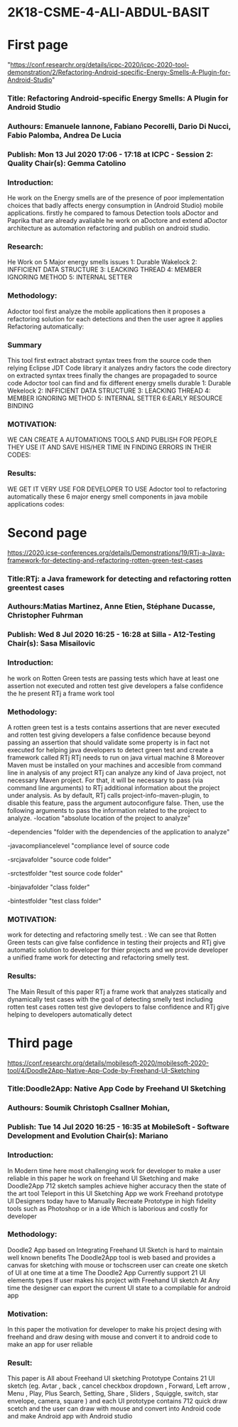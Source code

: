 # 2K18-CSME-4-ALI-ABDUL-BASIT
# First page 
"https://conf.researchr.org/details/icpc-2020/icpc-2020-tool-demonstration/2/Refactoring-Android-specific-Energy-Smells-A-Plugin-for-Android-Studio"
	<h3>Title: Refactoring Android-specific Energy Smells: A Plugin for Android Studio</h3>
	<h3>Authours: Emanuele Iannone, Fabiano Pecorelli,  Dario Di Nucci,  Fabio Palomba, Andrea De Lucia</h3>
	<h3>
Publish:  Mon 13 Jul 2020 17:06 - 17:18 at ICPC - Session 2: Quality Chair(s): Gemma Catolino
</h3>
<h3>Introduction: </h3>
  He work on the Energy smells are of the presence of poor implementation choices that badly affects energy consumption in (Android Studio) mobile applications. firstly he compared to famous Detection  tools aDoctor and Paprika that are already avaliable he work on aDoctore and extend aDoctor architecture as automation refactoring and publish on android studio.
<h3>Research: </h3>
   He Work on 5 Major energy smells issues 1: Durable Wakelock  2: INFFICIENT DATA STRUCTURE 3: LEACKING THREAD 4: MEMBER IGNORING METHOD 5: INTERNAL SETTER
<h3>Methodology: </h3>
  Adoctor tool first analyze the mobile applications then it proposes a refactoring solution for each detections and then the user agree it applies Refactoring automatically:
<h3>Summary</h3>
   This tool first extract abstract syntax trees  from the source code then relying Eclipse JDT Code library it analyzes  andry factors the code directory on extracted syntax trees finally the changes are propagaded to source code  Adoctor tool can find and fix different energy smells durable  1: Durable Wekelock  2: INFFICIENT DATA STRUCTURE 3: LEACKING THREAD 4: MEMBER IGNORING METHOD 5: INTERNAL SETTER 6:EARLY RESOURCE BINDING
<h3>MOTIVATION: </h3>
  WE CAN CREATE A AUTOMATIONS TOOLS AND PUBLISH FOR PEOPLE THEY USE IT AND SAVE HIS/HER TIME IN FINDING ERRORS IN THEIR CODES:
<h3>Results: </h3>
  
WE GET IT VERY USE FOR DEVELOPER TO USE Adoctor tool to refactoring automatically these 6 major energy smell  components in java mobile applications codes:

# Second page 
https://2020.icse-conferences.org/details/Demonstrations/19/RTj-a-Java-framework-for-detecting-and-refactoring-rotten-green-test-cases
<h3>Title:RTj: a Java framework for detecting and refactoring rotten greentest cases </h3>
<h3>Authours:Matias Martinez, Anne Etien, Stéphane Ducasse, Christopher Fuhrman </h3>

<h3>Publish:  Wed 8 Jul 2020 16:25 - 16:28 at Silla - A12-Testing Chair(s): Sasa Misailovic</h3>
<h3>Introduction: </h3>
 he work on Rotten Green tests are passing tests  which have at least one assertion not executed and rotten test give developers a false confidence the he present RTj a frame work tool
 <h3>Methodology: </h3>
 A rotten  green  test is a tests contains assertions that are never executed and rotten test giving developers a false confidence because beyond  passing an assertion that should validate some property is in fact not executed for helping java developers to detect green test and create a framework called RTj RTj needs to run on java virtual machine 8 Moreover Maven must be installed on your machines and accesible     from  command  line in analysis of any project RTj can analyze any kind of Java project, not necessary Maven project. For that, it will be necessary to pass (via command line arguments) to RTj additional information about the project under analysis. As by default, RTj calls project-info-maven-plugin, to disable this feature, pass the argument autoconfigure false. Then, use the following arguments to pass the information related to the project to analyze. -location "absolute location of the project to analyze" 

-dependencies "folder with the dependencies of the application to analyze" 

-javacompliancelevel "compliance level of source code

-srcjavafolder "source code folder"

-srctestfolder "test source code folder"

-binjavafolder "class folder"

-bintestfolder "test class folder" 

 <h3>MOTIVATION: </h3>
 work for detecting and refactoring smelly test. :    We can see that Rotten Green tests can give false confidence in testing their  projects and RTj give automatic solution to developer for thier projects and we provide developer a unified frame work for detecting and refactoring smelly test.
<h3>Results: </h3>
The Main Result of this paper RTj a frame work that analyzes statically and dynamically test cases with the goal of detecting smelly test including rotten test cases rotten test give devlopers to false confidence and RTj give helping to developers automatically detect 

# Third page
https://conf.researchr.org/details/mobilesoft-2020/mobilesoft-2020-tool/4/Doodle2App-Native-App-Code-by-Freehand-UI-Sketching
<h3>Title:Doodle2App: Native App Code by Freehand UI Sketching </h3>
<h3>Authours: Soumik Christoph Csallner Mohian, </h3>

<h3>Publish: Tue 14 Jul 2020 16:25 - 16:35 at MobileSoft - Software Development and Evolution Chair(s): Mariano </h3>

<h3>Introduction: </h3>
In Modern time here most challenging work for developer to make a user reliable in this paper he work on freehand UI Sketching and make Doodle2App 712 sketch samples  achieve higher accuracy then the state of the art tool Teleport in this UI Sketching App we work Freehand prototype UI Designers today have to Manually Recreate Prototype in high fidelity tools such as Photoshop or in a ide Which is laborious and costly for developer

 <h3>Methodology: </h3>
 Doodle2 App based on Integrating Freehand UI Sketch is hard to maintain well known  benefits The  Doodle2App tool is web based and provides a canvas for sketching with mouse or tochscreen user can create one sketch of UI at one time at a time  The Doodle2 App Currently support 21 UI elements types If user makes his project with Freehand UI sketch At Any time the designer can export the current UI state to a   compilable  for android app
<h3>Motivation: </h3>
In this paper the motivation for developer to make his project desing with freehand and draw desing with mouse and convert it to android code to make an app for user reliable
 <h3>Result: </h3>
This paper is All about Freehand UI sketching  Prototype Contains 21 UI sketch (eg. Avtar , back , cancel checkbox dropdown , Forward, Left arrow , Menu , Play, Plus Search, Setting, Share ,  Sliders , Squiggle, switch, star envelope, camera, 
square ) and each UI prototype contains 712 quick draw scetch and the user can draw with mouse and convert into Android code and make Android app with Android studio
